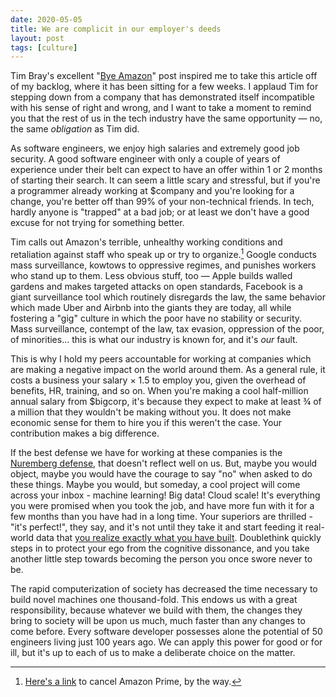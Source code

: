 ```yaml
---
date: 2020-05-05
title: We are complicit in our employer's deeds
layout: post
tags: [culture]
---
```


Tim Bray's excellent "[Bye Amazon][bye amazon]" post inspired me to take this
article off of my backlog, where it has been sitting for a few weeks. I applaud
Tim for stepping down from a company that has demonstrated itself incompatible
with his sense of right and wrong, and I want to take a moment to remind you
that the rest of us in the tech industry have the same opportunity &mdash; no,
the same *obligation* as Tim did.

[bye amazon]: https://www.tbray.org/ongoing/When/202x/2020/04/29/Leaving-Amazon

As software engineers, we enjoy high salaries and extremely good job security. A
good software engineer with only a couple of years of experience under their
belt can expect to have an offer within 1 or 2 months of starting their search.
It can seem a little scary and stressful, but if you're a programmer already
working at $company and you're looking for a change, you're better off than 99%
of your non-technical friends. In tech, hardly anyone is "trapped" at a bad job;
or at least we don't have a good excuse for not trying for something better.

Tim calls out Amazon's terrible, unhealthy working conditions and retaliation
against staff who speak up or try to organize.[^1] Google conducts mass
surveillance, kowtows to oppressive regimes, and punishes workers who stand up
to them. Less obvious stuff, too &mdash; Apple builds walled gardens and makes
targeted attacks on open standards, Facebook is a giant surveillance tool which
routinely disregards the law, the same behavior which made Uber and Airbnb into
the giants they are today, all while fostering a "gig" culture in which the poor
have no stability or security. Mass surveillance, contempt of the law, tax
evasion, oppression of the poor, of minorities... this is what our industry is
known for, and it's *our* fault.

[^1]: [Here's a link](https://www.amazon.com/mc/pipelines/cancellation) to cancel Amazon Prime, by the way.

This is why I hold my peers accountable for working at companies which are
making a negative impact on the world around them. As a general rule, it costs a
business your salary &times; 1.5 to employ you, given the overhead of benefits,
HR, training, and so on. When you're making a cool half-million annual salary
from $bigcorp, it's because they expect to make at least ¾ of a million that
they wouldn't be making without you. It does not make economic sense for them to
hire you if this weren't the case. Your contribution makes a big difference.

If the best defense we have for working at these companies is the [Nuremberg
defense][nuremberg], that doesn't reflect well on us. But, maybe you would
object, maybe you would have the courage to say "no" when asked to do these
things. Maybe you would, but someday, a cool project will come across your
inbox - machine learning!  Big data! Cloud scale! It's everything you were
promised when you took the job, and have more fun with it for a few months than
you have had in a long time. Your superiors are thrilled - "it's perfect!", they
say, and it's not until they take it and start feeding it real-world data that
[you realize exactly what you have built][machine-learning]. Doublethink quickly
steps in to protect your ego from the cognitive dissonance, and you take another
little step towards becoming the person you once swore never to be.

[nuremberg]: https://en.wikipedia.org/wiki/Superior_orders
[machine-learning]: https://observer.com/2020/04/amazon-whole-foods-anti-union-technology-heat-map/

The rapid computerization of society has decreased the time necessary to build
novel machines one thousand-fold. This endows us with a great responsibility,
because whatever we build with them, the changes they bring to society will be
upon us much, much faster than any changes to come before. Every software
developer possesses alone the potential of 50 engineers living just 100 years
ago. We can apply this power for good or for ill, but it's up to each of us to
make a deliberate choice on the matter.
